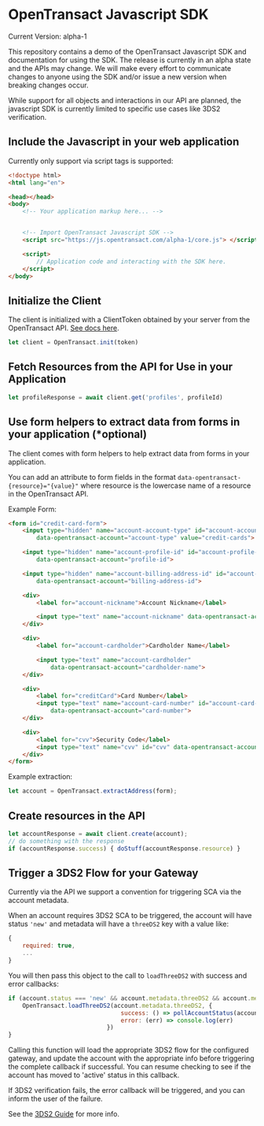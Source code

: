 # OpenTransact Javascript SDK

Current Version: alpha-1

This repository contains a demo of the OpenTransact Javascript SDK and documentation for using the SDK.  The release is currently in an alpha state and the APIs may change.  We will make every effort to communicate changes to anyone using the SDK and/or issue a new version when breaking changes occur.

While support for all objects and interactions in our API are planned, the javascript SDK is currently limited to specific use cases like 3DS2 verification.

## Include the Javascript in your web application

Currently only support via script tags is supported:

```html
<!doctype html>
<html lang="en">

<head></head>
<body>
    <!-- Your application markup here... -->


    <!-- Import OpenTransact Javascript SDK -->
    <script src="https://js.opentransact.com/alpha-1/core.js"> </script>

    <script>
        // Application code and interacting with the SDK here.
    </script>
</body>
```

## Initialize the Client

The client is initialized with a ClientToken obtained by your server from the OpenTransact API.  [See docs here](https://docs.opentransact.com/endpoints/client-tokens/).

```javascript
let client = OpenTransact.init(token)
```

## Fetch Resources from the API for Use in your Application

```javascript
let profileResponse = await client.get('profiles', profileId)
```

## Use form helpers to extract data from forms in your application (*optional)

The client comes with form helpers to help extract data from forms in your application.

You can add an attribute to form fields in the format `data-opentransact-{resource}="{value}"` where resource is the lowercase name of a resource in the OpenTransact API.

Example Form:

```html
<form id="credit-card-form">
    <input type="hidden" name="account-account-type" id="account-account-type"
        data-opentransact-account="account-type" value="credit-cards">

    <input type="hidden" name="account-profile-id" id="account-profile-id"
        data-opentransact-account="profile-id">

    <input type="hidden" name="account-billing-address-id" id="account-billing-address-id"
        data-opentransact-account="billing-address-id">

    <div>
        <label for="account-nickname">Account Nickname</label>

        <input type="text" name="account-nickname" data-opentransact-account="nickname">
    </div>

    <div>
        <label for="account-cardholder">Cardholder Name</label>

        <input type="text" name="account-cardholder"
            data-opentransact-account="cardholder-name">
    </div>

    <div>
        <label for="creditCard">Card Number</label>
        <input type="text" name="account-card-number" id="account-card-number"
            data-opentransact-account="card-number">
    </div>

    <div>
        <label for="cvv">Security Code</label>
        <input type="text" name="cvv" id="cvv" data-opentransact-account="cvv">
    </div>
</form>
```

Example extraction:

```javascript
let account = OpenTransact.extractAddress(form);
```


## Create resources in the API

```javascript
let accountResponse = await client.create(account);
// do something with the response
if (accountResponse.success) { doStuff(accountResponse.resource) }
```

## Trigger a 3DS2 Flow for your Gateway

Currently via the API we support a convention for triggering SCA via the account metadata.

When an account requires 3DS2 SCA to be triggered, the account will have status `'new'` and metadata will have a `threeDS2` key with a value like:

```javascript
{
    required: true,
    ...
}
```

You will then pass this object to the call to `loadThreeDS2` with success and error callbacks:

```javascript
if (account.status === 'new' && account.metadata.threeDS2 && account.metadata.threeDS2.required) {
    OpenTransact.loadThreeDS2(account.metadata.threeDS2, {
                                success: () => pollAccountStatus(account.id),
                                error: (err) => console.log(err)
                            })
}
```

Calling this function will load the appropriate 3DS2 flow for the configured gateway, and update the account with the appropriate info before triggering the complete callback if successful.  You can resume checking to see if the account has moved to 'active' status in this callback.

If 3DS2 verification fails, the error callback will be triggered, and you can inform the user of the failure.

See the [3DS2 Guide](./3DS2_Guide.md) for more info.